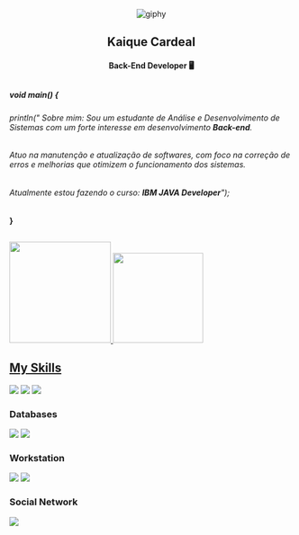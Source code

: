 <div align="center">
  
![giphy](https://github.com/user-attachments/assets/f5ef6f8d-4444-41c9-85aa-8329a7964b8f)


## Kaique Cardeal
#### Back-End Developer 🖥️


</div>

##

##### void main() { 
 
######  println(" Sobre mim: Sou um estudante de Análise e Desenvolvimento de Sistemas com um forte interesse em desenvolvimento **Back-end**.  
######   Atuo na manutenção e atualização de softwares, com foco na correção de erros e melhorias que otimizem o funcionamento dos sistemas.
###### Atualmente estou fazendo  o curso: **IBM JAVA Developer**");
  
#### }

##

<div>
  <a href="https://beacons.ai/kaiquecardeal">
  <img height="180em" src="https://github-readme-stats.vercel.app/api?username=kaiquecardeal&show_icons=true&theme=dark"/>
  <img height="160em" src="https://github-readme-stats.vercel.app/api/top-langs/?username=kaiquecardeal&layout=compact&theme=dark"/>
</div>

## My Skills
<div>
   <a href="https://www.java.com/pt-BR/" target="_blank"><img src="https://img.shields.io/badge/Java-ED8B00?style=for-the-badge&logo=openjdk&logoColor=white" target="_blank"></a>
   <a href="https://spring.io/projects/spring-boot" target="_blank"><img src="https://img.shields.io/badge/Spring-6DB33F?style=for-the-badge&logo=spring&logoColor=white" target="_blank"></a>
   <a href="https://git-scm.com/" target="_blank"><img src="https://img.shields.io/badge/GIT-E44C30?style=for-the-badge&logo=git&logoColor=white" target="_blank"></a>
  
</div>

### Databases
<div>
 <a href="https://www.mysql.com/" target="_blank"><img src="https://img.shields.io/badge/MySQL-00000F?style=for-the-badge&logo=mysql&logoColor=white" target="_blank"></a>
 <a href="https://www.oracle.com/br/" target="_blank"><img src="	https://img.shields.io/badge/Oracle-F80000?style=for-the-badge&logo=oracle&logoColor=black" target="_blank"></a>
</div>

### Workstation
<div>
 <a href="jetbrains.com/idea/download/" target="_blank"><img src="https://img.shields.io/badge/IntelliJ_IDEA-000000.svg?style=for-the-badge&logo=intellij-idea&logoColor=white"></a>
 <a href="https://www.microsoft.com/pt-br/windows/?r=1" target="_blank"><img src="https://img.shields.io/badge/Windows-0078D6?style=for-the-badge&logo=windows&logoColor=white"></a>
</div>

### Social Network
<div>
 <a href="https://www.linkedin.com/in/kaique-cardeal-69296837a/" target="_blank"><img src="https://img.shields.io/badge/LinkedIn-0077B5?style=for-the-badge&logo=linkedin&logoColor=white"></a>
</div>
